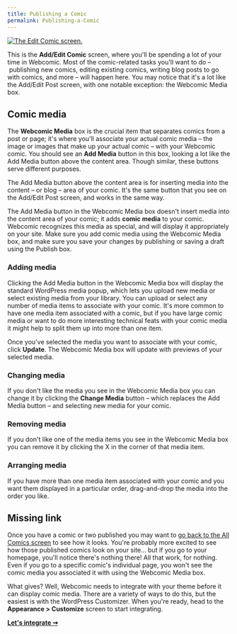 ```yaml
---
title: Publishing a Comic
permalink: Publishing-a-Comic
---
```


[![The Edit Comic screen.][img-1]][img-1]

This is the **Add/Edit Comic** screen, where you'll be spending a lot of your
time in Webcomic. Most of the comic-related tasks you'll want to do
– publishing new comics, editing existing comics, writing blog posts to go with
comics, and more – will happen here. You may notice that it's a lot like the
Add/Edit Post screen, with one notable exception: the Webcomic Media box.

## Comic media

The **Webcomic Media** box is the crucial item that separates comics from a
post or page; it's where you'll associate your actual comic media – the image
or images that make up your actual comic – with your Webcomic comic. You should
see an **Add Media** button in this box, looking a lot like the Add Media button
above the content area. Though similar, these buttons serve different purposes.

The Add Media button above the content area is for inserting media into the
content – or blog – area of your comic. It's the same button that you see on the
Add/Edit Post screen, and works in the same way.

The Add Media button in the Webcomic Media box doesn't insert media into the
content area of your comic; it adds **comic media** to your comic. Webcomic
recognizes this media as special, and will display it appropriately on your
site. Make sure you add comic media using the Webcomic Media box, and make sure
you save your changes by publishing or saving a draft using the Publish box.

### Adding media

Clicking the Add Media button in the Webcomic Media box will display the
standard WordPress media popup, which lets you upload new media or select
existing media from your library. You can upload or select any number of media
items to associate with your comic. It's more common to have one media item
associated with a comic, but if you have large comic media or want to do more
interesting technical feats with your comic media it might help to split them
up into more than one item.

Once you've selected the media you want to associate with your comic, click
**Update**. The Webcomic Media box will update with previews of your selected
media.

### Changing media

If you don't like the media you see in the Webcomic Media box you can change it
by clicking the **Change Media** button – which replaces the Add Media button –
and selecting new media for your comic.

### Removing media

If you don't like one of the media items you see in the Webcomic Media box you
can remove it by clicking the X in the corner of that media item.

### Arranging media

If you have more than one media item associated with your comic and you want
them displayed in a particular order, drag-and-drop the media into the order
you like.

## Missing link

Once you have a comic or two published you may want to [go back to the All
Comics screen][url-1] to see how it looks. You're probably more excited to see
how those published comics look on your site… but if you go to your homepage,
you'll notice there's nothing there! All that work, for nothing. Even if you go
to a specific comic's individual page, you won't see the comic media you
associated it with using the Webcomic Media box.

What gives? Well, Webcomic needs to integrate with your theme before it can
display comic media. There are a variety of ways to do this, but the easiest is
with the WordPress Customizer. When you're ready, head to the **Appearance >
Customize** screen to start integrating.

**[Let's integrate ⇝](Integrating-Your-Comic)**

[img-1]: srv/Publishing-a-Comic.png
[url-1]: Welcome-to-Webcomic
